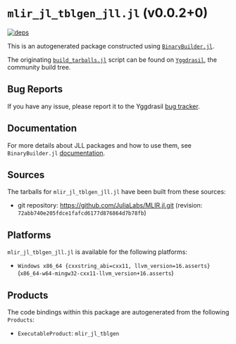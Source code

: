 # `mlir_jl_tblgen_jll.jl` (v0.0.2+0)

[![deps](https://juliahub.com/docs/mlir_jl_tblgen_jll/deps.svg)](https://juliahub.com/ui/Packages/mlir_jl_tblgen_jll/K5SCV?page=2)

This is an autogenerated package constructed using [`BinaryBuilder.jl`](https://github.com/JuliaPackaging/BinaryBuilder.jl).

The originating [`build_tarballs.jl`](https://github.com/JuliaPackaging/Yggdrasil/blob/57680e78a981709ab9d6fa0b494fa1b819fbd7ca/M/mlir_jl_tblgen/build_tarballs.jl) script can be found on [`Yggdrasil`](https://github.com/JuliaPackaging/Yggdrasil/), the community build tree.

## Bug Reports

If you have any issue, please report it to the Yggdrasil [bug tracker](https://github.com/JuliaPackaging/Yggdrasil/issues).

## Documentation

For more details about JLL packages and how to use them, see `BinaryBuilder.jl` [documentation](https://docs.binarybuilder.org/stable/jll/).

## Sources

The tarballs for `mlir_jl_tblgen_jll.jl` have been built from these sources:

* git repository: https://github.com/JuliaLabs/MLIR.jl.git (revision: `72abb740e205fdce1fafcd6177d876864d7b78fb`)

## Platforms

`mlir_jl_tblgen_jll.jl` is available for the following platforms:

* `Windows x86_64 {cxxstring_abi=cxx11, llvm_version=16.asserts}` (`x86_64-w64-mingw32-cxx11-llvm_version+16.asserts`)

## Products

The code bindings within this package are autogenerated from the following `Products`:

* `ExecutableProduct`: `mlir_jl_tblgen`
